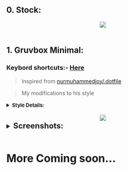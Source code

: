 ## 0. Stock:

<center><img src="https://raw.githubusercontent.com/sabamdarif/termux-desktop/setup-files/images/i3/look_0/desktop.png"></center>

<br>

## 1. Gruvbox Minimal:

### Keybord shortcuts:- [Here](https://github.com/sabamdarif/termux-desktop/blob/main/docs/see-more.md#i3-keybindings-cheat-sheet)

> Inspired from [nurmuhammedjoy/.dotfile](https://github.com/nurmuhammedjoy/.dotfile)

> My modifications to his style

<details>
<summary><b style ="font-size: small">Style Details: </summary>
Theme Used:
<br>

- GTK Theme:- [Gruvbox-GTK-Theme](https://github.com/Fausto-Korpsvart/Gruvbox-GTK-Theme)

</b>
</details>
<br>

<center><img src="https://raw.githubusercontent.com/sabamdarif/termux-desktop/setup-files/images/i3/look_1/desktop.png"></center>

<details style ="font-size: larger">
<summary><b style ="font-size: larger">Screenshots: </b></summary>

|                                                    App Menu                                                    |                                                      Music Menu                                                       |
| :------------------------------------------------------------------------------------------------------------: | :-------------------------------------------------------------------------------------------------------------------: |
| ![Apps](https://raw.githubusercontent.com/sabamdarif/termux-desktop/setup-files/images/i3/look_1/app-menu.png) | ![Dashboard](https://raw.githubusercontent.com/sabamdarif/termux-desktop/setup-files/images/i3/look_1/music-menu.png) |

</details>

<br>

# More Coming soon...
